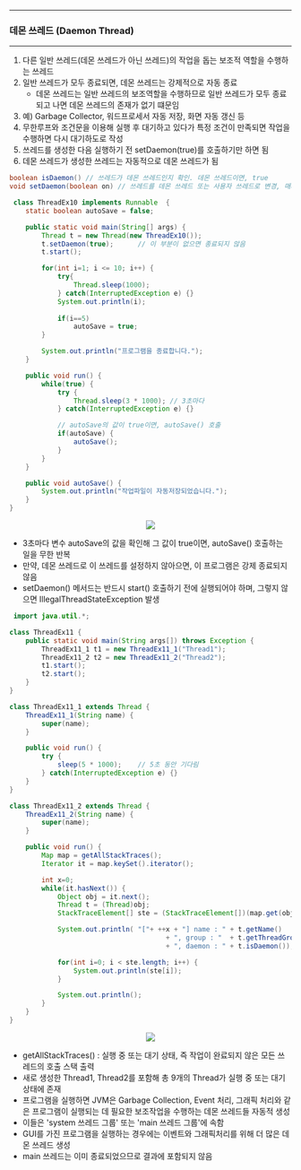 -----
### 데몬 쓰레드 (Daemon Thread)
-----
1. 다른 일반 쓰레드(데몬 쓰레드가 아닌 쓰레드)의 작업을 돕는 보조적 역할을 수행하는 쓰레드
2. 일반 쓰레드가 모두 종료되면, 데몬 쓰레드는 강제적으로 자동 종료
   - 데몬 쓰레드는 일반 쓰레드의 보조역할을 수행하므로 일반 쓰레드가 모두 종료되고 나면 데몬 쓰레드의 존재가 없기 떄문임
3. 예) Garbage Collector, 워드프로세서 자동 저장, 화면 자동 갱신 등
4. 무한루프와 조건문을 이용해 실행 후 대기하고 있다가 특정 조건이 만족되면 작업을 수행하면 다시 대기하도로 작성
5. 쓰레드를 생성한 다음 실행하기 전 setDaemon(true)를 호출하기만 하면 됨
6. 데몬 쓰레드가 생성한 쓰레드는 자동적으로 데몬 쓰레드가 됨

```java
boolean isDaemon() // 쓰레드가 데몬 쓰레드인지 확인. 데몬 쓰레드이면, true
void setDaemon(boolean on) // 쓰레드를 데몬 쓰레드 또는 사용자 쓰레드로 변경, 매개변수 on의 값을 true로 설정하면 데몬 쓰레드
```

```java
 class ThreadEx10 implements Runnable  {
	static boolean autoSave = false;

	public static void main(String[] args) {
		Thread t = new Thread(new ThreadEx10());
		t.setDaemon(true);		// 이 부분이 없으면 종료되지 않음
		t.start();

		for(int i=1; i <= 10; i++) {
			try{
				Thread.sleep(1000);
			} catch(InterruptedException e) {}
			System.out.println(i);
			
			if(i==5)
				autoSave = true;
		}

		System.out.println("프로그램을 종료합니다.");
	}

	public void run() {
		while(true) {
			try { 
				Thread.sleep(3 * 1000);	// 3초마다
			} catch(InterruptedException e) {}	

			// autoSave의 값이 true이면, autoSave() 호출
			if(autoSave) {
				autoSave();
			}
		}
	}

	public void autoSave() {
		System.out.println("작업파일이 자동저장되었습니다.");
	}
}
```
<div align="center">
<img src="https://github.com/sooyounghan/Java/assets/34672301/07c9fed3-aea3-4e4f-8520-a00918287cc2">
</div>

  - 3초마다 변수 autoSave의 값을 확인해 그 값이 true이면, autoSave() 호출하는 일을 무한 반복
  - 만약, 데몬 쓰레드로 이 쓰레드를 설정하지 않아으면, 이 프로그램은 강제 종료되지 않음
  - setDaemon() 메서드는 반드시 start() 호출하기 전에 실행되어야 하며, 그렇지 않으면 IllegalThreadStateException 발생

```java
 import java.util.*;

class ThreadEx11 {
	public static void main(String args[]) throws Exception {
		ThreadEx11_1 t1 = new ThreadEx11_1("Thread1");
		ThreadEx11_2 t2 = new ThreadEx11_2("Thread2");
		t1.start();
		t2.start();
	}
}

class ThreadEx11_1 extends Thread {
	ThreadEx11_1(String name) {
		super(name);
	}

	public void run() {
		try {
			sleep(5 * 1000);	// 5초 동안 기다림
		} catch(InterruptedException e) {}
	}
}

class ThreadEx11_2 extends Thread {
	ThreadEx11_2(String name) {
		super(name);
	}

	public void run() {
		Map map = getAllStackTraces();
		Iterator it = map.keySet().iterator();

		int x=0;
		while(it.hasNext()) {
			Object obj = it.next();
			Thread t = (Thread)obj;
			StackTraceElement[] ste = (StackTraceElement[])(map.get(obj));

			System.out.println( "["+ ++x + "] name : " + t.getName() 
                                       + ", group : "  + t.getThreadGroup().getName() 
                                       + ", daemon : " + t.isDaemon());

			for(int i=0; i < ste.length; i++) {
				System.out.println(ste[i]);
			}

			System.out.println();
		}
	}
}
```
<div align="center">
<img src="https://github.com/sooyounghan/Java/assets/34672301/9079f520-0cfa-42c2-b6cc-2477a3954d49">
</div>

  - getAllStackTraces() : 실행 중 또는 대기 상태, 즉 작업이 완료되지 않은 모든 쓰레드의 호출 스택 출력
  - 새로 생성한 Thread1, Thread2를 포함해 총 9개의 Thread가 실행 중 또는 대기 상태에 존재
  - 프로그램을 실행하면 JVM은 Garbage Collection, Event 처리, 그래픽 처리와 같은 프로그램이 실행되는 데 필요한 보조작업을 수행하는 데몬 쓰레드들 자동적 생성
  - 이들은 'system 쓰레드 그룹' 또는 'main 쓰레드 그룹'에 속함
  - GUI를 가진 프로그램을 실행하는 경우에는 이벤트와 그래픽처리를 위해 더 많은 데몬 쓰레드 생성
  - main 쓰레드는 이미 종료되었으므로 결과에 포함되지 않음
